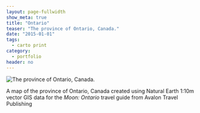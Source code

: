 ```yaml
---
layout: page-fullwidth
show_meta: true
title: "Ontario"
teaser: "The province of Ontario, Canada."
date: "2015-01-01"
tags:
  - carto print 
category:
  - portfolio
header: no
---
```


![The province of Ontario, Canada.]()

A map of the province of Ontario, Canada created using Natural Earth 1:10m vector GIS data for the *Moon: Ontario* travel guide from Avalon Travel Publishing